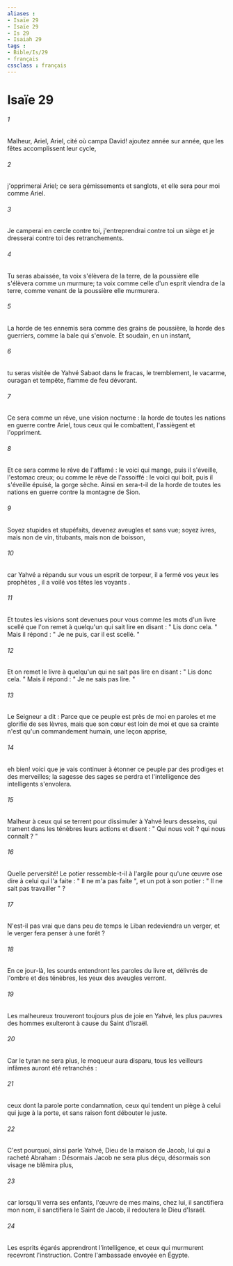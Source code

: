 ```yaml
---
aliases : 
- Isaïe 29
- Isaïe 29
- Is 29
- Isaiah 29
tags : 
- Bible/Is/29
- français
cssclass : français
---
```


# Isaïe 29

###### 1
Malheur, Ariel, Ariel, cité où campa David! ajoutez année sur année, que les fêtes accomplissent leur cycle, 
###### 2
j'opprimerai Ariel; ce sera gémissements et sanglots, et elle sera pour moi comme Ariel. 
###### 3
Je camperai en cercle contre toi, j'entreprendrai contre toi un siège et je dresserai contre toi des retranchements. 
###### 4
Tu seras abaissée, ta voix s'élèvera de la terre, de la poussière elle s'élèvera comme un murmure; ta voix comme celle d'un esprit viendra de la terre, comme venant de la poussière elle murmurera. 
###### 5
La horde de tes ennemis sera comme des grains de poussière, la horde des guerriers, comme la bale qui s'envole. Et soudain, en un instant, 
###### 6
tu seras visitée de Yahvé Sabaot dans le fracas, le tremblement, le vacarme, ouragan et tempête, flamme de feu dévorant. 
###### 7
Ce sera comme un rêve, une vision nocturne : la horde de toutes les nations en guerre contre Ariel, tous ceux qui le combattent, l'assiègent et l'oppriment. 
###### 8
Et ce sera comme le rêve de l'affamé : le voici qui mange, puis il s'éveille, l'estomac creux; ou comme le rêve de l'assoiffé : le voici qui boit, puis il s'éveille épuisé, la gorge sèche. Ainsi en sera-t-il de la horde de toutes les nations en guerre contre la montagne de Sion. 
###### 9
Soyez stupides et stupéfaits, devenez aveugles et sans vue; soyez ivres, mais non de vin, titubants, mais non de boisson, 
###### 10
car Yahvé a répandu sur vous un esprit de torpeur, il a fermé vos yeux les prophètes , il a voilé vos têtes les voyants . 
###### 11
Et toutes les visions sont devenues pour vous comme les mots d'un livre scellé que l'on remet à quelqu'un qui sait lire en disant : " Lis donc cela. " Mais il répond : " Je ne puis, car il est scellé. " 
###### 12
Et on remet le livre à quelqu'un qui ne sait pas lire en disant : " Lis donc cela. " Mais il répond : " Je ne sais pas lire. " 
###### 13
Le Seigneur a dit : Parce que ce peuple est près de moi en paroles et me glorifie de ses lèvres, mais que son cœur est loin de moi et que sa crainte n'est qu'un commandement humain, une leçon apprise, 
###### 14
eh bien! voici que je vais continuer à étonner ce peuple par des prodiges et des merveilles; la sagesse des sages se perdra et l'intelligence des intelligents s'envolera. 
###### 15
Malheur à ceux qui se terrent pour dissimuler à Yahvé leurs desseins, qui trament dans les ténèbres leurs actions et disent : " Qui nous voit ? qui nous connaît ? " 
###### 16
Quelle perversité! Le potier ressemble-t-il à l'argile pour qu'une œuvre ose dire à celui qui l'a faite : " Il ne m'a pas faite ", et un pot à son potier : " Il ne sait pas travailler " ? 
###### 17
N'est-il pas vrai que dans peu de temps le Liban redeviendra un verger, et le verger fera penser à une forêt ? 
###### 18
En ce jour-là, les sourds entendront les paroles du livre et, délivrés de l'ombre et des ténèbres, les yeux des aveugles verront. 
###### 19
Les malheureux trouveront toujours plus de joie en Yahvé, les plus pauvres des hommes exulteront à cause du Saint d'Israël. 
###### 20
Car le tyran ne sera plus, le moqueur aura disparu, tous les veilleurs infâmes auront été retranchés : 
###### 21
ceux dont la parole porte condamnation, ceux qui tendent un piège à celui qui juge à la porte, et sans raison font débouter le juste. 
###### 22
C'est pourquoi, ainsi parle Yahvé, Dieu de la maison de Jacob, lui qui a racheté Abraham : Désormais Jacob ne sera plus déçu, désormais son visage ne blêmira plus, 
###### 23
car lorsqu'il verra ses enfants, l'œuvre de mes mains, chez lui, il sanctifiera mon nom, il sanctifiera le Saint de Jacob, il redoutera le Dieu d'Israël. 
###### 24
Les esprits égarés apprendront l'intelligence, et ceux qui murmurent recevront l'instruction. Contre l'ambassade envoyée en Égypte. 
